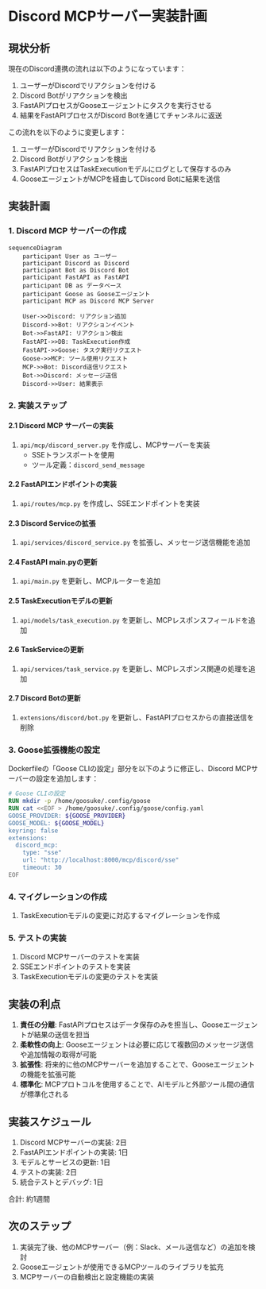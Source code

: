 # Discord MCPサーバー実装計画

## 現状分析

現在のDiscord連携の流れは以下のようになっています：

1. ユーザーがDiscordでリアクションを付ける
2. Discord Botがリアクションを検出
3. FastAPIプロセスがGooseエージェントにタスクを実行させる
4. 結果をFastAPIプロセスがDiscord Botを通じてチャンネルに返送

この流れを以下のように変更します：

1. ユーザーがDiscordでリアクションを付ける
2. Discord Botがリアクションを検出
3. FastAPIプロセスはTaskExecutionモデルにログとして保存するのみ
4. GooseエージェントがMCPを経由してDiscord Botに結果を送信

## 実装計画

### 1. Discord MCP サーバーの作成

```mermaid
sequenceDiagram
    participant User as ユーザー
    participant Discord as Discord
    participant Bot as Discord Bot
    participant FastAPI as FastAPI
    participant DB as データベース
    participant Goose as Gooseエージェント
    participant MCP as Discord MCP Server

    User->>Discord: リアクション追加
    Discord->>Bot: リアクションイベント
    Bot->>FastAPI: リアクション検出
    FastAPI->>DB: TaskExecution作成
    FastAPI->>Goose: タスク実行リクエスト
    Goose->>MCP: ツール使用リクエスト
    MCP->>Bot: Discord送信リクエスト
    Bot->>Discord: メッセージ送信
    Discord->>User: 結果表示
```

### 2. 実装ステップ

#### 2.1 Discord MCP サーバーの実装

1. `api/mcp/discord_server.py` を作成し、MCPサーバーを実装
   - SSEトランスポートを使用
   - ツール定義：`discord_send_message`

#### 2.2 FastAPIエンドポイントの実装

1. `api/routes/mcp.py` を作成し、SSEエンドポイントを実装

#### 2.3 Discord Serviceの拡張

1. `api/services/discord_service.py` を拡張し、メッセージ送信機能を追加

#### 2.4 FastAPI main.pyの更新

1. `api/main.py` を更新し、MCPルーターを追加

#### 2.5 TaskExecutionモデルの更新

1. `api/models/task_execution.py` を更新し、MCPレスポンスフィールドを追加

#### 2.6 TaskServiceの更新

1. `api/services/task_service.py` を更新し、MCPレスポンス関連の処理を追加

#### 2.7 Discord Botの更新

1. `extensions/discord/bot.py` を更新し、FastAPIプロセスからの直接送信を削除

### 3. Goose拡張機能の設定

Dockerfileの「Goose CLIの設定」部分を以下のように修正し、Discord MCPサーバーの設定を追加します：

```dockerfile
# Goose CLIの設定
RUN mkdir -p /home/goosuke/.config/goose
RUN cat <<EOF > /home/goosuke/.config/goose/config.yaml
GOOSE_PROVIDER: ${GOOSE_PROVIDER}
GOOSE_MODEL: ${GOOSE_MODEL}
keyring: false
extensions:
  discord_mcp:
    type: "sse"
    url: "http://localhost:8000/mcp/discord/sse"
    timeout: 30
EOF
```

### 4. マイグレーションの作成

1. TaskExecutionモデルの変更に対応するマイグレーションを作成

### 5. テストの実装

1. Discord MCPサーバーのテストを実装
2. SSEエンドポイントのテストを実装
3. TaskExecutionモデルの変更のテストを実装

## 実装の利点

1. **責任の分離**: FastAPIプロセスはデータ保存のみを担当し、Gooseエージェントが結果の送信を担当
2. **柔軟性の向上**: Gooseエージェントは必要に応じて複数回のメッセージ送信や追加情報の取得が可能
3. **拡張性**: 将来的に他のMCPサーバーを追加することで、Gooseエージェントの機能を拡張可能
4. **標準化**: MCPプロトコルを使用することで、AIモデルと外部ツール間の通信が標準化される

## 実装スケジュール

1. Discord MCPサーバーの実装: 2日
2. FastAPIエンドポイントの実装: 1日
3. モデルとサービスの更新: 1日
4. テストの実装: 2日
5. 統合テストとデバッグ: 1日

合計: 約1週間

## 次のステップ

1. 実装完了後、他のMCPサーバー（例：Slack、メール送信など）の追加を検討
2. Gooseエージェントが使用できるMCPツールのライブラリを拡充
3. MCPサーバーの自動検出と設定機能の実装
